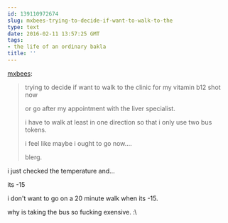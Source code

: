 ```yaml
---
id: 139110972674
slug: mxbees-trying-to-decide-if-want-to-walk-to-the
type: text
date: 2016-02-11 13:57:25 GMT
tags:
- the life of an ordinary bakla
title: ''
---
```

<p><a class="tumblr_blog" href="http://mxbees.tumblr.com/post/139110703684">mxbees</a>:</p>
<blockquote>
<p>trying to decide if want to walk to the clinic for my vitamin b12 shot now</p>

<p>or go after my appointment with the liver specialist.</p>

<p>i have to walk at least in one direction so that i only use two bus tokens.</p>

<p>i feel like maybe i ought to go now….</p>

<p>blerg.</p>
</blockquote>

i just checked the temperature and...

its -15

i don't want to go on a 20 minute walk when its -15. 

why is taking the bus so fucking exensive. :\